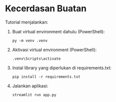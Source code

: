 # Kecerdasan Buatan

Tutorial menjalankan:
1. Buat virtual environment dahulu (PowerShell): <br/>
    ```
    py -m venv .venv
    ```
2. Aktivasi virtual environment (PowerShell): <br/>
    ```
   .venv\Scripts\activate
    ```
3. Instal library yang diperlukan di requirements.txt: <br/>
    ```
   pip install -r requirements.txt
    ```
4. Jalankan aplikasi: <br/>
    ```
   streamlit run app.py
    ```
